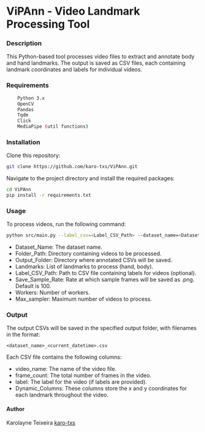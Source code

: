 # ViPAnn - Video Landmark Processing Tool
### Description
This Python-based tool processes video files to extract and annotate body and hand landmarks. The output is saved as CSV files, each containing landmark coordinates and labels for individual videos.

### Requirements
```bash
    Python 3.x
    OpenCV
    Pandas
    Tqdm
    Click
    MediaPipe (util functions)
```

### Installation
Clone this repository:

```bash
git clone https://github.com/karo-txs/ViPAnn.git
```

Navigate to the project directory and install the required packages:

```bash
cd ViPAnn
pip install -r requirements.txt
```

### Usage
To process videos, run the following command:

```bash
python src/main.py --label_csv=<Label_CSV_Path> --dataset_name=<Dataset_Name> --folder_path=<Folder_Path> --output_folder=<Output_Folder> --landmarks=<Landmarks>  --save_sample_rate=<Save_Sample_Rate> --workers=<Workers> --max_num_samples=<Max_sampler>
```
- Dataset_Name: The dataset name.
- Folder_Path: Directory containing videos to be processed.
- Output_Folder: Directory where annotated CSVs will be saved.
- Landmarks: List of landmarks to process (hand, body).
- Label_CSV_Path: Path to CSV file containing labels for videos (optional).
- Save_Sample_Rate: Rate at which sample frames will be saved as .png. Default is 100.
- Workers: Number of workers.
- Max_sampler: Maximum number of videos to process.

### Output

The output CSVs will be saved in the specified output folder, with filenames in the format:

```
<dataset_name>_<current_datetime>.csv
```

Each CSV file contains the following columns:

- video_name: The name of the video file.
- frame_count: The total number of frames in the video.
- label: The label for the video (if labels are provided).
- Dynamic_Columns: These columns store the x and y coordinates for each landmark throughout the video.

#### Author

Karolayne Teixeira [karo-txs](https://github.com/karo-txs)
